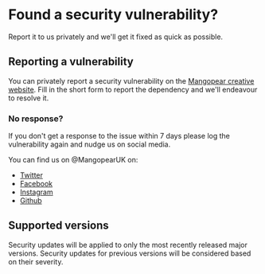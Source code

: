 # Found a security vulnerability?

Report it to us privately and we'll get it fixed as quick as possible.





## Reporting a vulnerability

You can privately report a security vulnerability on the [Mangopear creative 
website](https://mangopear.co.uk/report-a-security-vulnerability/). Fill in 
the short form to report the dependency and we'll endeavour to resolve it.


### No response?

If you don't get a response to the issue within 7 days please log the 
vulnerability again and nudge us on social media.

You can find us on @MangopearUK on: 
- [Twitter](https://twitter.com/MangopearUK)
- [Facebook](https://www.facebook.com/MangopearUK)
- [Instagram](https://instagram.com/MangopearUK/)
- [Github](https://github.com/mangopearuk/)





## Supported versions

Security updates will be applied to only the most recently released major 
versions. Security updates for previous versions will be considered based 
on their severity.